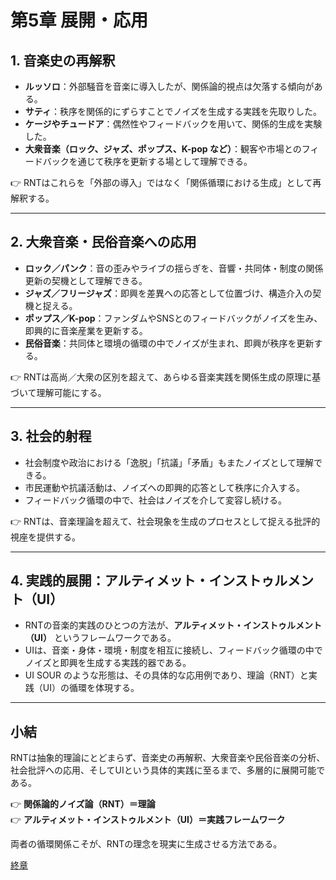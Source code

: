 # 第5章 展開・応用

## 1. 音楽史の再解釈
- **ルッソロ**：外部騒音を音楽に導入したが、関係論的視点は欠落する傾向がある。  
- **サティ**：秩序を関係的にずらすことでノイズを生成する実践を先取りした。  
- **ケージやチュードア**：偶然性やフィードバックを用いて、関係的生成を実験した。  
- **大衆音楽（ロック、ジャズ、ポップス、K-pop など）**：観客や市場とのフィードバックを通じて秩序を更新する場として理解できる。  

👉 RNTはこれらを「外部の導入」ではなく「関係循環における生成」として再解釈する。  

---

## 2. 大衆音楽・民俗音楽への応用
- **ロック／パンク**：音の歪みやライブの揺らぎを、音響・共同体・制度の関係更新の契機として理解できる。  
- **ジャズ／フリージャズ**：即興を差異への応答として位置づけ、構造介入の契機と捉える。  
- **ポップス／K-pop**：ファンダムやSNSとのフィードバックがノイズを生み、即興的に音楽産業を更新する。  
- **民俗音楽**：共同体と環境の循環の中でノイズが生まれ、即興が秩序を更新する。  

👉 RNTは高尚／大衆の区別を超えて、あらゆる音楽実践を関係生成の原理に基づいて理解可能にする。  

---

## 3. 社会的射程
- 社会制度や政治における「逸脱」「抗議」「矛盾」もまたノイズとして理解できる。  
- 市民運動や抗議活動は、ノイズへの即興的応答として秩序に介入する。  
- フィードバック循環の中で、社会はノイズを介して変容し続ける。  

👉 RNTは、音楽理論を超えて、社会現象を生成のプロセスとして捉える批評的視座を提供する。  

---

## 4. 実践的展開：アルティメット・インストゥルメント（UI）
- RNTの音楽的実践のひとつの方法が、**アルティメット・インストゥルメント（UI）** というフレームワークである。  
- UIは、音楽・身体・環境・制度を相互に接続し、フィードバック循環の中でノイズと即興を生成する実践的器である。  
- UI SOUR のような形態は、その具体的な応用例であり、理論（RNT）と実践（UI）の循環を体現する。  

---

## 小結
RNTは抽象的理論にとどまらず、音楽史の再解釈、大衆音楽や民俗音楽の分析、社会批評への応用、そしてUIという具体的実践に至るまで、多層的に展開可能である。  

👉 **関係論的ノイズ論（RNT）＝理論**  
👉 **アルティメット・インストゥルメント（UI）＝実践フレームワーク**  

両者の循環関係こそが、RNTの理念を現実に生成させる方法である。  

  [終章](99-conclusion.md)
